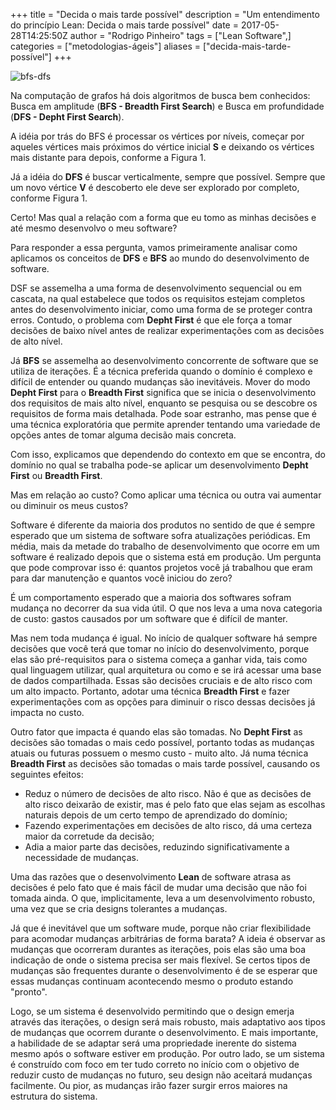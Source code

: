 +++
title = "Decida o mais tarde possível"
description = "Um entendimento do princípio Lean: Decida o mais tarde possível"
date = 2017-05-28T14:25:50Z
author = "Rodrigo Pinheiro"
tags = ["Lean Software",]
categories = ["metodologias-ágeis"]
aliases = ["decida-mais-tarde-possível"]
+++

![bfs-dfs](/images/DFSBFS.png "DFS BFS")

Na computação de grafos há dois algoritmos de busca bem conhecidos: Busca em amplitude
(**BFS  - Breadth First Search**) e Busca em profundidade (**DFS - Depht First
Search**).

A idéia por trás do BFS é processar os vértices por níveis, começar por aqueles
vértices mais próximos do vértice inicial **S** e deixando os vértices mais
distante para depois, conforme a Figura 1.

Já a idéia do **DFS** é buscar verticalmente, sempre que possível. Sempre que um novo
vértice **V** é descoberto ele deve ser explorado por completo, conforme Figura 1.

Certo! Mas qual a relação com a forma que eu tomo as minhas decisões e até mesmo
desenvolvo o meu software?

Para responder a essa pergunta, vamos primeiramente analisar como aplicamos os
conceitos de **DFS** e **BFS** ao mundo do desenvolvimento de software.

DSF se assemelha a uma forma de desenvolvimento sequencial ou em cascata, na qual
estabelece que todos os requisitos estejam completos antes do desenvolvimento
iniciar, como uma forma de se proteger contra erros. Contudo, o problema com
**Depht First** é que ele força a tomar decisões de baixo nível antes de realizar
experimentações com as decisões de alto nível.

Já **BFS** se assemelha ao desenvolvimento concorrente de software que se utiliza
de iterações. É a técnica preferida quando o domínio é complexo e difícil de
entender ou quando mudanças são inevitáveis. Mover do modo **Depht First** para o
**Breadth First** significa que se inicia o desenvolvimento dos requisitos de
mais alto nível, enquanto se pesquisa ou se descobre os requisitos de forma mais
detalhada. Pode soar estranho, mas pense que é uma técnica exploratória que
permite aprender tentando uma variedade de opções antes de tomar alguma decisão
mais concreta.

Com isso, explicamos que dependendo do contexto em que se encontra, do domínio
no qual se trabalha pode-se aplicar um desenvolvimento **Depht First** ou
**Breadth First**.

Mas em relação ao custo? Como aplicar uma técnica ou outra vai aumentar ou diminuir os
meus custos?

Software é diferente da maioria dos produtos no sentido de que é sempre esperado
que um sistema de software sofra atualizações periódicas. Em média, mais da
metade do trabalho de desenvolvimento que ocorre em um software é realizado depois
que o sistema está em produção. Um pergunta que pode comprovar isso é: quantos
projetos você já trabalhou que eram para dar manutenção e quantos você iniciou
do zero?

É um comportamento esperado que a maioria dos softwares sofram
mudança no decorrer da sua vida útil. O que nos leva a uma nova categoria de
custo: gastos causados por um software que é difícil de manter.

Mas nem toda mudança é igual. No início de qualquer software há sempre decisões
que você terá que tomar no início do desenvolvimento, porque elas são
pré-requisitos para o sistema começa a ganhar vida, tais como qual linguagem
utilizar, qual arquitetura ou como e se irá acessar uma base de dados
compartilhada. Essas são decisões cruciais e de alto risco com um alto impacto.
Portanto, adotar uma técnica **Breadth First** e fazer experimentações com as
opções para diminuir o risco dessas decisões já impacta no custo.

Outro fator que impacta é quando elas são tomadas. No **Depht First** as decisões
são tomadas o mais cedo possível, portanto todas as mudanças atuais ou futuras
possuem o mesmo custo - muito alto. Já numa técnica **Breadth First** as decisões
são tomadas o mais tarde possível, causando os seguintes efeitos:

* Reduz o número de decisões de alto risco. Não é que as decisões de alto risco deixarão de existir, mas é pelo fato que elas sejam as escolhas naturais depois de um certo tempo de aprendizado do domínio;
* Fazendo experimentações em decisões de alto risco, dá uma certeza maior da
corretude da decisão;
* Adia a maior parte das decisões, reduzindo significativamente a necessidade
de mudanças.

Uma das razões que o desenvolvimento **Lean** de software atrasa as decisões é
pelo fato que é mais fácil de mudar uma decisão que não foi tomada ainda. O que, implicitamente, leva a um desenvolvimento robusto, uma vez que se cria designs tolerantes a mudanças.

Já que é inevitável que um software mude, porque não criar flexibilidade para acomodar mudanças arbitrárias de forma barata? A ideia é observar as mudanças que ocorreram durantes as iterações, pois elas são uma boa indicação de onde o sistema precisa ser mais flexível. Se certos tipos de mudanças são frequentes durante o desenvolvimento é de se esperar que essas mudanças continuam acontecendo mesmo o produto estando "pronto".

Logo, se um sistema é desenvolvido permitindo que o design emerja através das iterações,
o design será mais robusto, mais adaptativo aos tipos de mudanças que ocorrem
durante o desenvolvimento. E mais importante, a habilidade de se adaptar será
uma propriedade inerente do sistema mesmo após o software estiver em produção.
Por outro lado, se um sistema é construído com foco em ter tudo correto no
início com o objetivo de reduzir custo de mudanças no futuro, seu design não
aceitará mudanças facilmente. Ou pior, as mudanças irão fazer surgir erros maiores
na estrutura do sistema.
